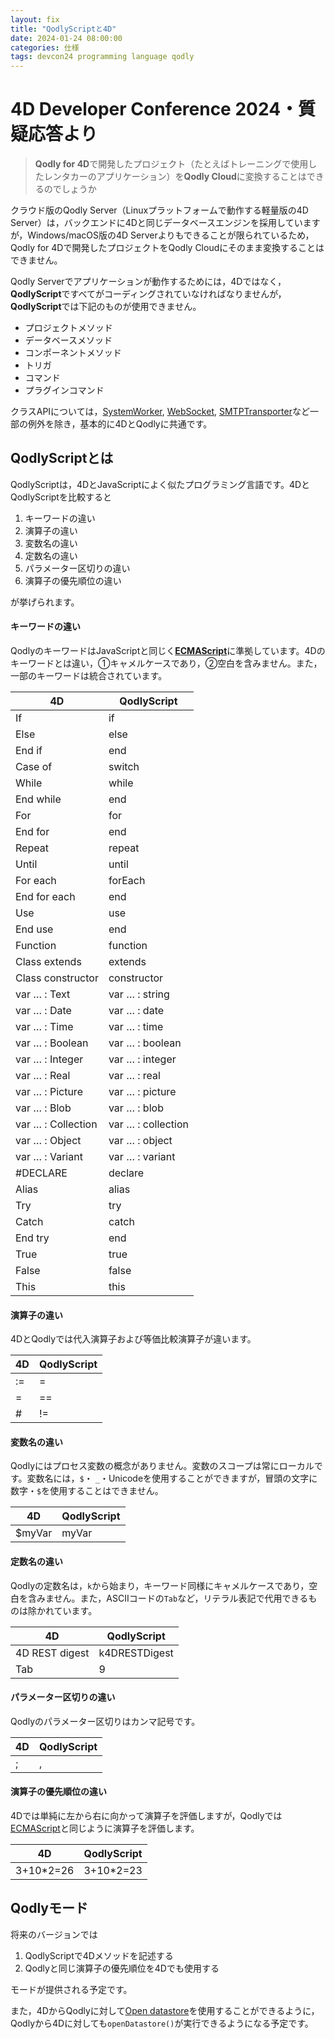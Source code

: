 ```yaml
---
layout: fix
title: "QodlyScriptと4D"
date: 2024-01-24 08:00:00
categories: 仕様
tags: devcon24 programming language qodly
---
```


# 4D Developer Conference 2024・質疑応答より

> **Qodly for 4D**で開発したプロジェクト（たとえばトレーニングで使用したレンタカーのアプリケーション）を**Qodly Cloud**に変換することはできるのでしょうか

クラウド版のQodly Server（Linuxプラットフォームで動作する軽量版の4D Server）は，バックエンドに4Dと同じデータベースエンジンを採用していますが，Windows/macOS版の4D Serverよりもできることが限られているため，Qodly for 4Dで開発したプロジェクトをQodly Cloudにそのまま変換することはできません。

Qodly Serverでアプリケーションが動作するためには，4Dではなく，**QodlyScript**ですべてがコーディングされていなければなりませんが，**QodlyScript**では下記のものが使用できません。

* プロジェクトメソッド
* データベースメソッド
* コンポーネントメソッド
* トリガ
* コマンド
* プラグインコマンド

クラスAPIについては，[SystemWorker](https://developer.4d.com/docs/ja/API/SystemWorkerClass/), [WebSocket](https://developer.4d.com/docs/ja/API/WebSocketClass), [SMTPTransporter](https://developer.4d.com/docs/ja/API/SMTPTransporterClass)など一部の例外を除き，基本的に4DとQodlyに共通です。

## QodlyScriptとは

QodlyScriptは，4DとJavaScriptによく似たプログラミング言語です。4DとQodlyScriptを比較すると

1. キーワードの違い
1. 演算子の違い
1. 変数名の違い
1. 定数名の違い
1. パラメーター区切りの違い
1. 演算子の優先順位の違い

が挙げられます。

#### キーワードの違い

QodlyのキーワードはJavaScriptと同じく[**ECMAScript**](https://262.ecma-international.org/5.1/#sec-7.6)に準拠しています。4Dのキーワードとは違い，①キャメルケースであり，②空白を含みません。また，一部のキーワードは統合されています。

|4D|QodlyScript|
|-|-|
|If|if|
|Else|else|
|End if|end|
|Case of|switch|
|While|while|
|End while|end|
|For|for|
|End for|end|
|Repeat|repeat|
|Until|until|
|For each|forEach|
|End for each|end|
|Use|use|
|End use|end|
|Function|function|
|Class extends|extends|
|Class constructor|constructor|
|var … : Text|var … : string|
|var … : Date|var … : date|
|var … : Time|var … : time|
|var … : Boolean|var … : boolean|
|var … : Integer|var … : integer|
|var … : Real|var … : real|
|var … : Picture|var … : picture|
|var … : Blob|var … : blob|
|var … : Collection|var … : collection|
|var … : Object|var … : object|
|var … : Variant|var … : variant|
|#DECLARE|declare|
|Alias|alias|
|Try|try|
|Catch|catch|
|End try|end|
|True|true|
|False|false|
|This|this|

#### 演算子の違い

4DとQodlyでは代入演算子および等価比較演算子が違います。

|4D|QodlyScript|
|-|-|
|\:=|=|
|=|==|
|#|!=|

#### 変数名の違い

Qodlyにはプロセス変数の概念がありません。変数のスコープは常にローカルです。変数名には，`$`・ `_`・Unicodeを使用することができますが，冒頭の文字に数字・`$`を使用することはできません。

|4D|QodlyScript|
|-|-|
|$myVar|myVar|

#### 定数名の違い

Qodlyの定数名は，`k`から始まり，キーワード同様にキャメルケースであり，空白を含みません。また，ASCIIコードの`Tab`など，リテラル表記で代用できるものは除かれています。

|4D|QodlyScript|
|-|-|
|4D REST digest|k4DRESTDigest|
|Tab|9|

#### パラメーター区切りの違い

Qodlyのパラメーター区切りはカンマ記号です。

|4D|QodlyScript|
|-|-|
|;|,|

#### 演算子の優先順位の違い

4Dでは単純に左から右に向かって演算子を評価しますが，Qodlyでは[ECMAScript](https://developer.mozilla.org/ja/docs/Web/JavaScript/Reference/Operators/Operator_precedence)と同じように演算子を評価します。

|4D|QodlyScript|
|-|-|
|3+10*2=26|3+10*2=23|

## Qodlyモード

将来のバージョンでは

1. QodlyScriptで4Dメソッドを記述する
1. Qodlyと同じ演算子の優先順位を4Dでも使用する

モードが提供される予定です。

また，4DからQodlyに対して[Open datastore](https://developer.4d.com/docs/ja/API/DataStoreClass/#open-datastore)を使用することができるように，Qodlyから4Dに対しても`openDatastore()`が実行できるようになる予定です。